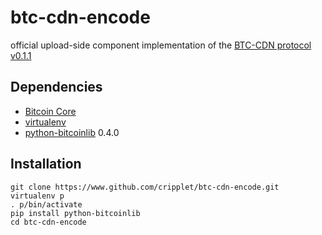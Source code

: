 # btc-cdn-encode

official upload-side component implementation of the [BTC-CDN protocol v0.1.1](https://github.com/cripplet/btc-cdn/releases/tag/0.1.1)

Dependencies
----

* [Bitcoin Core](https://bitcoin.org/en/download)
* [virtualenv](https://virtualenv.pypa.io/en/latest/)
* [python-bitcoinlib](https://pypi.python.org/pypi/python-bitcoinlib) 0.4.0

Installation
----

```
git clone https://www.github.com/cripplet/btc-cdn-encode.git
virtualenv p
. p/bin/activate
pip install python-bitcoinlib
cd btc-cdn-encode
```
